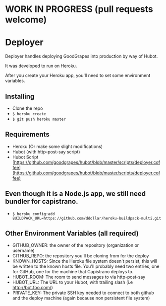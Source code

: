# WORK IN PROGRESS (pull requests welcome)

# Deployer

Deployer handles deploying GoodGrapes into production by way of Hubot.

It was developed to run on Heroku.

After you create your Heroku app, you'll need to set some environment variables.

## Installing

* Clone the repo
* `$ heroku create`
* `$ git push heroku master`

## Requirements

* Heroku (Or make some slight modifications)
* Hubot (with http-post-say script)
* Hubot Script [https://github.com/goodgrapes/hubot/blob/master/scripts/deployer.coffee](https://github.com/goodgrapes/hubot/blob/master/scripts/deployer.coffee)

## Even though it is a Node.js app, we still need bundler for capistrano.

* `$ heroku config:add BUILDPACK_URL=https://github.com/ddollar/heroku-buildpack-multi.git`

## Other Environment Variables (all required)
* GITHUB_OWNER: the owner of the repository (organization or username)
* GITHUB_REPO: the repository you'll be cloning from for the deploy
* KNOWN_HOSTS: Since the Heroku file system doesn't persist, this will be written to the known hosts file. You'll probably need two entries, one for GitHub, one for the machine that Capistrano deploys to.
* HUBOT_ROOM: The room to send messages to via http-post-say
* HUBOT_URL: The URL to your Hubot, with trailing slash (i.e http://bot.foo.com/)
* PRIVATE_KEY: The private SSH key needed to connect to both github and the deploy machine (again because non persistent file system)
